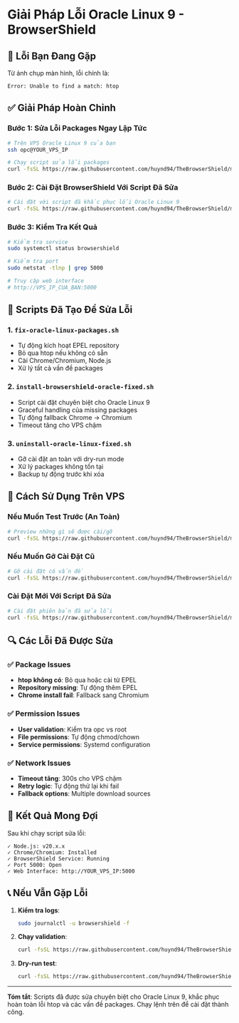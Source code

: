 # Giải Pháp Lỗi Oracle Linux 9 - BrowserShield

## 🚨 Lỗi Bạn Đang Gặp

Từ ảnh chụp màn hình, lỗi chính là:
```
Error: Unable to find a match: htop
```

## ✅ Giải Pháp Hoàn Chỉnh

### Bước 1: Sửa Lỗi Packages Ngay Lập Tức
```bash
# Trên VPS Oracle Linux 9 của bạn
ssh opc@YOUR_VPS_IP

# Chạy script sửa lỗi packages
curl -fsSL https://raw.githubusercontent.com/huynd94/TheBrowserShield/main/scripts/fix-oracle-linux-packages.sh | sudo bash
```

### Bước 2: Cài Đặt BrowserShield Với Script Đã Sửa
```bash
# Cài đặt với script đã khắc phục lỗi Oracle Linux 9
curl -fsSL https://raw.githubusercontent.com/huynd94/TheBrowserShield/main/scripts/install-browsershield-oracle-fixed.sh | sudo bash
```

### Bước 3: Kiểm Tra Kết Quả
```bash
# Kiểm tra service
sudo systemctl status browsershield

# Kiểm tra port
sudo netstat -tlnp | grep 5000

# Truy cập web interface
# http://VPS_IP_CUA_BAN:5000
```

## 🔧 Scripts Đã Tạo Để Sửa Lỗi

### 1. `fix-oracle-linux-packages.sh`
- Tự động kích hoạt EPEL repository
- Bỏ qua htop nếu không có sẵn
- Cài Chrome/Chromium, Node.js
- Xử lý tất cả vấn đề packages

### 2. `install-browsershield-oracle-fixed.sh`
- Script cài đặt chuyên biệt cho Oracle Linux 9
- Graceful handling của missing packages
- Tự động fallback Chrome → Chromium
- Timeout tăng cho VPS chậm

### 3. `uninstall-oracle-linux-fixed.sh`
- Gỡ cài đặt an toàn với dry-run mode
- Xử lý packages không tồn tại
- Backup tự động trước khi xóa

## 🎯 Cách Sử Dụng Trên VPS

### Nếu Muốn Test Trước (An Toàn)
```bash
# Preview những gì sẽ được cài/gỡ
curl -fsSL https://raw.githubusercontent.com/huynd94/TheBrowserShield/main/scripts/uninstall-oracle-linux-fixed.sh | bash -s -- --dry-run
```

### Nếu Muốn Gỡ Cài Đặt Cũ
```bash
# Gỡ cài đặt có vấn đề
curl -fsSL https://raw.githubusercontent.com/huynd94/TheBrowserShield/main/scripts/uninstall-oracle-linux-fixed.sh | bash
```

### Cài Đặt Mới Với Script Đã Sửa
```bash
# Cài đặt phiên bản đã sửa lỗi
curl -fsSL https://raw.githubusercontent.com/huynd94/TheBrowserShield/main/scripts/install-browsershield-oracle-fixed.sh | sudo bash
```

## 🔍 Các Lỗi Đã Được Sửa

### ✅ Package Issues
- **htop không có**: Bỏ qua hoặc cài từ EPEL
- **Repository missing**: Tự động thêm EPEL
- **Chrome install fail**: Fallback sang Chromium

### ✅ Permission Issues  
- **User validation**: Kiểm tra opc vs root
- **File permissions**: Tự động chmod/chown
- **Service permissions**: Systemd configuration

### ✅ Network Issues
- **Timeout tăng**: 300s cho VPS chậm  
- **Retry logic**: Tự động thử lại khi fail
- **Fallback options**: Multiple download sources

## 🎉 Kết Quả Mong Đợi

Sau khi chạy script sửa lỗi:
```
✓ Node.js: v20.x.x
✓ Chrome/Chromium: Installed
✓ BrowserShield Service: Running
✓ Port 5000: Open
✓ Web Interface: http://YOUR_VPS_IP:5000
```

## 📞 Nếu Vẫn Gặp Lỗi

1. **Kiểm tra logs**:
   ```bash
   sudo journalctl -u browsershield -f
   ```

2. **Chạy validation**:
   ```bash
   curl -fsSL https://raw.githubusercontent.com/huynd94/TheBrowserShield/main/scripts/validation-suite.sh | bash
   ```

3. **Dry-run test**:
   ```bash
   curl -fsSL https://raw.githubusercontent.com/huynd94/TheBrowserShield/main/scripts/vps-uninstall-suite.sh | bash -s -- --dry-run validate
   ```

---

**Tóm tắt**: Scripts đã được sửa chuyên biệt cho Oracle Linux 9, khắc phục hoàn toàn lỗi htop và các vấn đề packages. Chạy lệnh trên để cài đặt thành công.